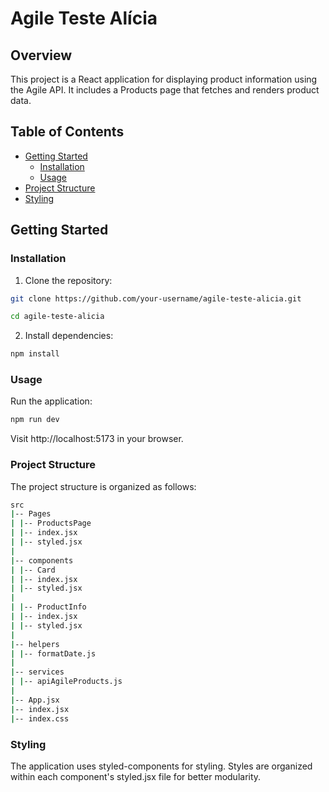 # Agile Teste Alícia

## Overview

This project is a React application for displaying product information using the Agile API. It includes a Products page that fetches and renders product data.

## Table of Contents

- [Getting Started](#getting-started)
  - [Installation](#installation)
  - [Usage](#usage)
- [Project Structure](#project-structure)
- [Styling](#styling)

## Getting Started

### Installation

1. Clone the repository:

```bash
git clone https://github.com/your-username/agile-teste-alicia.git
```
```bash
cd agile-teste-alicia
```

2. Install dependencies:
```bash
npm install
```

### Usage
Run the application:
```bash
npm run dev
```
Visit http://localhost:5173 in your browser.

### Project Structure
The project structure is organized as follows:

```bash
src
|-- Pages
| |-- ProductsPage
| |-- index.jsx
| |-- styled.jsx
|
|-- components
| |-- Card
| |-- index.jsx
| |-- styled.jsx
|
| |-- ProductInfo
| |-- index.jsx
| |-- styled.jsx
|
|-- helpers
| |-- formatDate.js
|
|-- services
| |-- apiAgileProducts.js
|
|-- App.jsx
|-- index.jsx
|-- index.css
```
### Styling
The application uses styled-components for styling. Styles are organized within each component's styled.jsx file for better modularity.